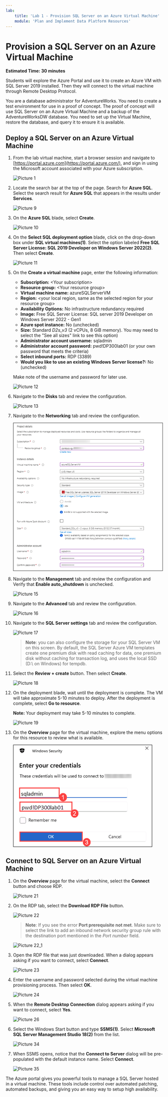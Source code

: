 ```yaml
---
lab:
    title: 'Lab 1 - Provision SQL Server on an Azure Virtual Machine'
    module: 'Plan and Implement Data Platform Resources'
---
```


# Provision a SQL Server on an Azure Virtual Machine

**Estimated Time: 30 minutes**

Students will explore the Azure Portal and use it to create an Azure VM with SQL Server 2019 installed. Then they will connect to the virtual machine through Remote Desktop Protocol.

You are a database administrator for AdventureWorks. You need to create a test environment for use in a proof of concept. The proof of concept will use SQL Server on an Azure Virtual Machine and a backup of the AdventureWorksDW database. You need to set up the Virtual Machine, restore the database, and query it to ensure it is available.

## Deploy a SQL Server on an Azure Virtual Machine

1. From the lab virtual machine, start a browser session and navigate to [https://portal.azure.com](https://portal.azure.com/), and sign in using the Microsoft account associated with your Azure subscription.

    ![Picture 1](../images/lab1_1.png)

1. Locate the search bar at the top of the page. Search for **Azure SQL**. Select the search result for **Azure SQL** that appears in the results under **Services**.

    ![Picture 9](../images/lab1_2.png)

1. On the **Azure SQL** blade, select **Create**.

    ![Picture 10](../images/lab1_3.png)

1. On the **Select SQL deployment option** blade, click on the drop-down box under **SQL virtual machines(1)**. Select the option labeled **Free SQL Server License: SQL 2019 Developer on Windows Server 2022(2)**. Then select **Create**.

    ![Picture 11](../images/lab1_4.png)

1. On the **Create a virtual machine** page, enter the following information:

    - **Subscription:** &lt;Your subscription&gt;
    - **Resource group:** &lt;Your resource group&gt;
    - **Virtual machine name:**  azureSQLServerVM
    - **Region:** &lt;your local region, same as the selected region for your resource group&gt;
    - **Availability Options:** No infrastructure redundancy required
    - **Image:** Free SQL Server License: SQL server 2019 Developer on Windows Server 2022 - Gen1
    - **Azure spot instance:** No (unchecked)
    - **Size:** Standard *D2s_v3* (2 vCPUs, 8 GiB memory). You may need to select the "See all sizes" link to see this option)
    - **Administrator account username:** sqladmin
    - **Administrator account password:** pwd!DP300lab01 (or your own password that meets the criteria)
    - **Select inbound ports:** RDP (3389)
    - **Would you like to use an existing Windows Server license?:** No (unchecked)

    Make note of the username and password for later use.

    ![Picture 12](../images/dp-300-lab1-5.png)

1. Navigate to the **Disks** tab and review the configuration.

    ![Picture 13](../images/lab1_6.png)

1. Navigate to the **Networking** tab and review the configuration.

    ![Picture 14](../images/dp-300-lab1-7.png)

1. Navigate to the **Management** tab and review the configuration and Verify that **Enable auto_shutdown** is unchecked.

    ![Picture 15](../images/lab1_8.png)

1. Navigate to the **Advanced** tab and review the configuration.

    ![Picture 16](../images/lab1_9.png)

1. Navigate to the **SQL Server settings** tab and review the configuration.

    ![Picture 17](../images/lab1_10.png)

    >**Note**: you can also configure the storage for your SQL Server VM on this screen. By default, the SQL Server Azure VM templates create one premium disk with read caching for data, one premium disk without caching for transaction log, and uses the local SSD (D:\ on Windows) for tempdb.

1. Select the **Review + create** button. Then select **Create**.

    ![Picture 18](../images/dp-300-lab1-11.png)

1. On the deployment blade, wait until the deployment is complete. The VM will take approximate 5-10 minutes to deploy. After the deployment is complete, select  **Go to resource**.

    **Note:** Your deployment may take 5-10 minutes to complete.

    ![Picture 19](../images/lab1_5.png)

1. On the **Overview** page for the virtual machine, explore the menu options for this resource to review what is available.

    ![Picture 20](../images/dp-300-lab1-13.png)

## Connect to SQL Server on an Azure Virtual Machine

1. On the **Overview** page for the virtual machine, select the **Connect** button and choose RDP.

    ![Picture 21](../images/dp-300-lab1-t1.png)

1. On the RDP tab, select the **Download RDP File** button.

    ![Picture 22](../images/lab1_11.png)

    >**Note**: If you see the error **Port prerequisite not met**. Make sure to select the link to add an inbound network security group rule with the destination port mentioned in the *Port number* field.

    ![Picture 22_1](../images/lab1_11_1.png)

1. Open the RDP file that was just downloaded. When a dialog appears asking if you want to connect, select **Connect**.

    ![Picture 23](../images/dp-300-module-01-lab-23.png)

1. Enter the username and password selected during the virtual machine provisioning process. Then select **OK**.

    ![Picture 24](../images/lab1_12.png)

1. When the **Remote Desktop Connection** dialog appears asking if you want to connect, select **Yes**.

    ![Picture 26](../images/lab1_13.png)

1. Select the Windows Start button and type **SSMS(1)**. Select **Microsoft SQL Server Management Studio 18(2)** from the list.  

    ![Picture 34](../images/lab1_14.png)

1. When SSMS opens, notice that the **Connect to Server** dialog will be pre-populated with the default instance name. Select **Connect**.

    ![Picture 35](../images/lab1_7.png)

The Azure portal gives you powerful tools to manage a SQL Server hosted in a virtual machine. These tools include control over automated patching, automated backups, and giving you an easy way to setup high availability.
